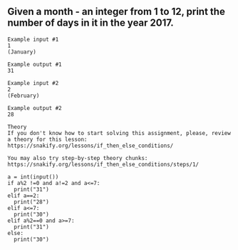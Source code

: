 ## Given a month - an integer from 1 to 12, print the number of days in it in the year 2017.
```
Example input #1
1
(January)

Example output #1
31

Example input #2
2
(February)

Example output #2
28
```
```
Theory
If you don't know how to start solving this assignment, please, review a theory for this lesson:
https://snakify.org/lessons/if_then_else_conditions/

You may also try step-by-step theory chunks:
https://snakify.org/lessons/if_then_else_conditions/steps/1/
```
```
a = int(input())
if a%2 !=0 and a!=2 and a<=7:
  print("31")
elif a==2:
  print("28")
elif a<=7:
  print("30")
elif a%2==0 and a>=7:
  print("31")
else:
  print("30")
```
